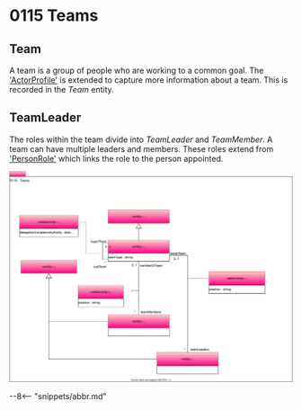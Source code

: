 <!-- SPDX-License-Identifier: CC-BY-4.0 -->
<!-- Copyright Contributors to the Egeria project. -->

# 0115 Teams

## Team

A team is a group of people who are working to a common goal. The ['ActorProfile'](/egeria-docs/types/1/0110-actors/#actorprofile) is extended to capture more information about a team. This is recorded in the *Team* entity.

## TeamLeader

The roles within the team divide into *TeamLeader* and *TeamMember*. A team can have multiple leaders and members. These roles extend from ['PersonRole'](/egeria-docs/types/1/0112-people/#personrole) which links the role to the person appointed.

![UML](0115-teams.svg "Describing a team")

--8<-- "snippets/abbr.md"
